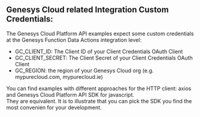 ## Genesys Cloud related Integration Custom Credentials:

The Genesys Cloud Platform API examples expect some custom credentials at the Genesys Function Data Actions integration level:
* GC_CLIENT_ID: The Client ID of your Client Credentials OAuth Client
* GC_CLIENT_SECRET: The Client Secret of your Client Credentials OAuth Client
* GC_REGION: the region of your Genesys Cloud org (e.g. mypurecloud.com, mypurecloud.ie)

You can find examples with different approaches for the HTTP client: axios and Genesys Cloud Platform API SDK for javascript.  
They are equivalent. It is to illustrate that you can pick the SDK you find the most convenien for your development.
